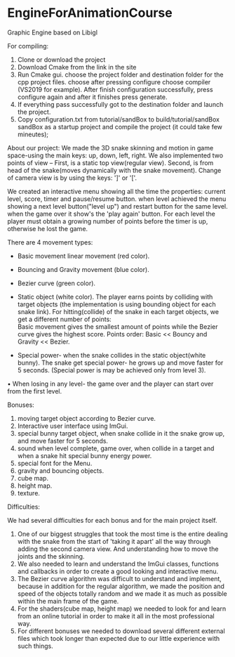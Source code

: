 # EngineForAnimationCourse
Graphic Engine based on Libigl

For compiling:
1. Clone or download the project
2. Download Cmake from the link in the site
3. Run Cmake gui. choose the project folder and destination folder for the cpp project files. choose after pressing configure choose compiler (VS2019 for example). After finish configuration successfully, press configure again and after it finishes press generate. 
4. If everything pass successfully got to the destination folder and launch the project. 
5. Copy configuration.txt from tutorial/sandBox to build/tutorial/sandBox sandBox as a startup project and compile the project (it could take few mineutes);   


About our project:
We made the 3D snake skinning and motion in game space-using the main keys: up, down, left, right. 
We also implemented two points of view – 
First, is a static top view(regular view). Second, is from head of the snake(moves dynamically with the snake movement).
Change of camera view is by using the keys: ']' or '['.

We created an interactive menu showing all the time the properties: 
current level, score, timer and pause/resume button.
when level achieved the menu showing a next level button("level up")  and restart button for the same level.
when the game over it show's the 'play again' button.
For each level the player must obtain a growing number of points before the timer is up, otherwise he lost the game. 

There are 4 movement types:
 - Basic movement linear movement (red color).
 - Bouncing and Gravity movement (blue color). 
 - Bezier curve (green color).
 - Static object (white color).
The player earns points by colliding with target objects (the implementation is using bounding object for each snake link).
For hitting(collide) of the snake in each target objects, we get a different number of points:  
Basic movement gives the smallest amount of points while the Bezier curve gives the highest score.
Points order: Basic << Bouncy and Gravity << Bezier.

- Special power- when the snake collides in the static object(white bunny). The snake get special power- he grows up and move faster for 5 seconds.
 (Special power is may be achieved only from level 3).
 
•	 When losing in any level- the game over and the player can start over from the first level.

Bonuses: 
1. moving target object according to Bezier curve.
2. Interactive user interface using ImGui.
3. special bunny target object, when snake collide in it the snake grow up, and move faster for 5 seconds.
4. sound when level complete, game over, when collide in a target and when a snake hit special bunny energy power.
5. special font for the Menu.  
6. gravity and bouncing objects.
7. cube map.
8. height map.
9. texture.

Difficulties:

We had several difficulties for each bonus and for the main project itself.
1.	One of our biggest struggles that took the most time is the entire dealing with the snake from the start of 'taking it apart' all the way through adding the second camera view. And understanding how to move the joints and the skinning.
2.	We also needed to learn and understand the ImGui classes, functions and callbacks in order to create a good looking and interactive menu.
3.	The Bezier curve algorithm was difficult to understand and implement, because in addition for the regular algorithm, we made the position and speed of the objects totally random and we made it as much as possible within the main frame of the game.
4.	For the shaders(cube map, height map) we needed to look for and learn from an online tutorial in order to make it all in the most professional way.
5.	For different bonuses we needed to download several different external files which took longer than expected due to our little experience with such things.
